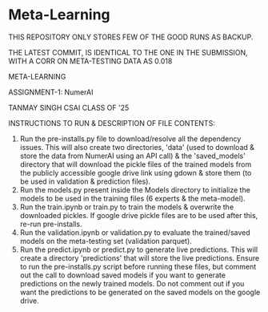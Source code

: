# Meta-Learning

THIS REPOSITORY ONLY STORES FEW OF THE GOOD RUNS AS BACKUP.

THE LATEST COMMIT, IS IDENTICAL TO THE ONE IN THE SUBMISSION, WITH A CORR ON META-TESTING DATA AS 0.018

META-LEARNING 

ASSIGNMENT-1: NumerAI

TANMAY SINGH
CSAI
CLASS OF '25


INSTRUCTIONS TO RUN & DESCRIPTION OF FILE CONTENTS:

1. Run the pre-installs.py file to download/resolve all the dependency issues. This will also create two directories, 'data' (used to download & store the data from NumerAI using an API call)
   & the 'saved_models' directory that will download the pickle files of the trained models from the publicly accessible google drive link using gdown & store them (to be used in validation & prediction files).
2. Run the models.py present inside the Models directory to initialize the models to be used in the training files (6 experts & the meta-model).
3. Run the train.ipynb or train.py to train the models & overwrite the downloaded pickles. If google drive pickle files are to be used after this, re-run pre-installs.
4. Run the validation.ipynb or validation.py to evaluate the trained/saved models on the meta-testing set (validation parquet).
5. Run the predict.ipynb or predict.py to generate live predictions. This will create a directory 'predictions' that will store the live predictions. Ensure to run the pre-installs.py script before running these files, but comment out the call to download saved models if you want to generate predictions on the newly trained models. Do not comment out if you want the predictions to be generated on the saved models on the google drive.
